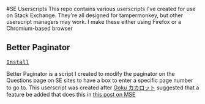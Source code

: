 #SE Userscripts
This repo contains various userscripts I've created for use on Stack Exchange. They're all designed for tampermonkey, but other userscript managers may work. I make these either using Firefox or a Chromium-based browser

## Better Paginator
[<kbd>Install</kbd>](https://github.com/CoconutMacaroon/se-userscripts/raw/main/better-paginator/better-paginator.user.js)

Better Paginator is a script I created to modify the paginator on the Questions page on SE sites to have a box to enter a specific page number to go to. This userscript was created after [Goku カカロット](https://meta.stackexchange.com/u/1288675) suggested that a feature be added that does this in [this post on MSE](https://meta.stackexchange.com/questions/385699/for-paginated-results-add-a-way-to-type-the-page-number-to-which-to-navigate)
